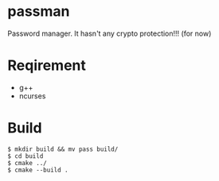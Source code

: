 # passman
Password manager. It hasn't any crypto protection!!! (for now)
# Reqirement
- g++
- ncurses
# Build
```
$ mkdir build && mv pass build/
$ cd build
$ cmake ../
$ cmake --build .
```
